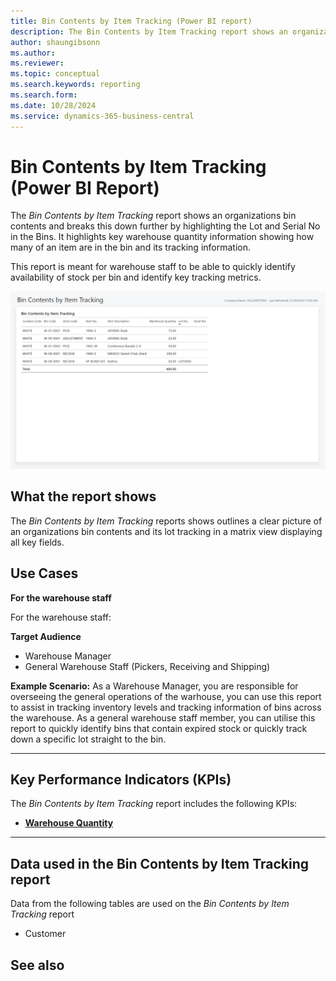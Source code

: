 ```yaml
---
title: Bin Contents by Item Tracking (Power BI report)
description: The Bin Contents by Item Tracking report shows an organizations bin contents and breaks this down further by highlighting the Lot and Serial No in the Bins.
author: shaungibsonn
ms.author: 
ms.reviewer: 
ms.topic: conceptual
ms.search.keywords: reporting
ms.search.form: 
ms.date: 10/28/2024
ms.service: dynamics-365-business-central
---
```


# Bin Contents by Item Tracking (Power BI Report)

The *Bin Contents by Item Tracking* report shows an organizations bin contents and breaks this down further by highlighting the Lot and Serial No in the Bins. It highlights key warehouse quantity information showing how many of an item are in the bin and its tracking information.

This report is meant for warehouse staff to be able to quickly identify availability of stock per bin and identify key tracking metrics.

![Bin Contents by Item Tracking](/business-central/media/inventory/bin-content-by-item-tracking.png "Bin Contents by Item Tracking - Screenshot")

## What the report shows

The *Bin Contents by Item Tracking* reports shows outlines a clear picture of an organizations bin contents and its lot tracking in a matrix view displaying all key fields.

## Use Cases

**For the warehouse staff**

For the warehouse staff:

**Target Audience**

- Warehouse Manager
- General Warehouse Staff (Pickers, Receiving and Shipping)

**Example Scenario:** 
As a Warehouse Manager, you are responsible for overseeing the general operations of the warhouse, you can use this report to assist in tracking inventory levels and tracking information of bins across the warehouse. As a general warehouse staff member, you can utilise this report to quickly identify bins that contain expired stock or quickly track down a specific lot straight to the bin.

---

## Key Performance Indicators (KPIs)

The *Bin Contents by Item Tracking* report includes the following KPIs:

- [**Warehouse Quantity**](#TODO)
---
## Data used in the Bin Contents by Item Tracking report

Data from the following tables are used on the *Bin Contents by Item Tracking* report
- Customer


## See also
